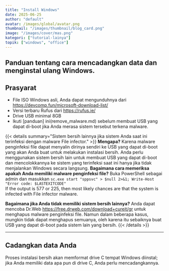 ```yaml
---
title: "Install Windows"
date: 2025-06-25
author: "default"
avatar: /images/global/avatar.png
thumbnail: "/images/thumbnail/blog_card.png"
image: "/images/cover/mas.png"
kategori: ["tutorial-lainya"]
topik: ["windows", "office"]
---
```


Panduan tentang cara mencadangkan data dan menginstal ulang Windows.
---

## Prasyarat
- File ISO Windows asli, Anda dapat mengunduhnya dari https://devcomp.fun/microsoft-download-list/
- Versi terbaru Rufus dari https://rufus.ie/
- Drive USB minimal 8GB 
- Ikuti [panduan] ini(remove_malware.md) sebelum membuat USB yang dapat di-boot jika Anda merasa sistem tersebut terkena malware.

{{< details summary="Sistem bersih lainnya jika sistem Anda saat ini terinfeksi dengan malware File infector." >}}
**Mengapa?** 
  Karena malware penginfeksi file dapat menyalin dirinya sendiri ke USB yang dapat di-boot yang akan Anda buat untuk melakukan instalasi bersih.
  Anda perlu menggunakan sistem bersih lain untuk membuat USB yang dapat di-boot dan mencolokkannya ke sistem yang terinfeksi saat ini hanya jika tidak menjalankan Windows secara langsung. 
**Bagaimana cara memeriksa apakah Anda memiliki malware penginfeksi file?** 
  Buka PowerShell sebagai admin dan masukkan
  `sc.exe start "sppsvc" > $null 2>&1; Write-Host "Error code: $LASTEXITCODE"`  
  If the output is 577 or 225, then most likely chances are that the system is infected with File infector malware. 
  
**Bagaimana jika Anda tidak memiliki sistem bersih lainnya?**
  Anda dapat mencoba Dr.Web https://free.drweb.com/download+cureit/gr untuk menghapus malware penginfeksi file. Namun dalam beberapa kasus, mungkin tidak dapat menghapus semuanya, oleh karena itu sebaiknya buat USB yang dapat di-boot pada sistem lain yang bersih.
{{< /details >}}

---

## Cadangkan data Anda

Proses instalasi bersih akan memformat drive C tempat Windows diinstal; jika Anda memiliki data apa pun di drive C, Anda perlu mencadangkannya.


